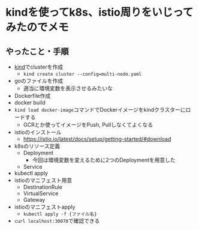 # kindを使ってk8s、istio周りをいじってみたのでメモ
## やったこと・手順
- [kind](https://kind.sigs.k8s.io/)でclusterを作成
  - `kind create cluster --config=multi-node.yaml`
- goのファイルを作成
  - 適当に環境変数を表示させるみたいな
- Dockerfile作成
- docker build
- `kind load docker-image`コマンドでDockerイメージをkindクラスターにロードする
  - GCRとか使ってイメージをPush, Pullしなくてよくなる
- istioのインストール
  - https://istio.io/latest/docs/setup/getting-started/#download
- k8sのリソース定義
  - Deployment
    - 今回は環境変数を変えるために2つのDeploymentを用意した
  - Service
- kubectl apply
- istioのマニフェスト用意
  - DestinationRule
  - VirtualService
  - Gateway
- istioのマニフェストapply
  - `kubectl apply -f {ファイル名}`
- `curl localhost:30070`で確認できる
